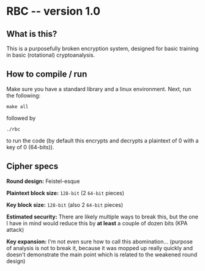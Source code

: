 # RBC -- version 1.0
## What is this?
This is a purposefully broken encryption system, designed for basic 
training in basic (rotational) cryptoanalysis.

## How to compile / run
Make sure you have a standard library and a linux environment.
Next, run the following:

`make all`

followed by

`./rbc`

to run the code (by default this encrypts and decrypts a plaintext of 0 
with a key of 0 (64-bits)).

## Cipher specs

**Round design:** Feistel-esque

**Plaintext block size:** `128-bit` (2 `64-bit` pieces)

**Key block size:** `128-bit` (also 2 `64-bit` pieces)

**Estimated security:** There are likely multiple ways to break this, 
but the one I have in mind would reduce this by **at least** a couple of 
dozen bits (KPA attack)

**Key expansion:** I'm not even sure how to call this abomination... 
(purpose of analysis is not to break it, because it was mopped up really 
quickly and doesn't demonstrate the main point which is related to the 
weakened round design)
